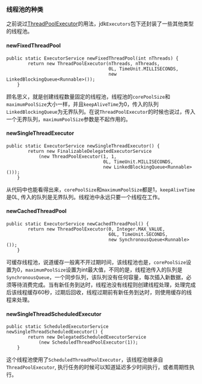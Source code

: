 ### 线程池的种类

之前说过[ThreadPoolExecutor](更好的使用Java线程池.md)的用法，jdk`Executors`包下还封装了一些其他类型的线程池。

#### newFixedThreadPool

```
public static ExecutorService newFixedThreadPool(int nThreads) {
        return new ThreadPoolExecutor(nThreads, nThreads,
                                      0L, TimeUnit.MILLISECONDS,
                                      new LinkedBlockingQueue<Runnable>());
    }
```

顾名思义，就是创建线程数量固定的线程池，线程池的`corePoolSize`和`maximumPoolSize`大小一样，并且`keepAliveTime`为0，传入的队列`LinkedBlockingQueue`为无界队列。在说`ThreadPoolExecutor`的时候也说过，传入一个无界队列，`maximumPoolSize`参数是不起作用的。

#### newSingleThreadExecutor

```
public static ExecutorService newSingleThreadExecutor() {
        return new FinalizableDelegatedExecutorService
            (new ThreadPoolExecutor(1, 1,
                                    0L, TimeUnit.MILLISECONDS,
                                    new LinkedBlockingQueue<Runnable>()));
    }
```

从代码中也能看得出来，`corePoolSize`和`maximumPoolSize`都是1，`keepAliveTime`是0L, 传入的队列是无界队列。线程池中永远只要一个线程在工作。

#### newCachedThreadPool

```
public static ExecutorService newCachedThreadPool() {
        return new ThreadPoolExecutor(0, Integer.MAX_VALUE,
                                      60L, TimeUnit.SECONDS,
                                      new SynchronousQueue<Runnable>());
    }
```

可缓存线程池，说道缓存一般离不开过期时间，该线程池也是，`corePoolSize`设置为0，`maximumPoolSize`设置为int最大值，不同的是，线程池传入的队列是`SynchronousQueue`，一个同步队列，该队列没有任何容量，每次插入新数据，必须等待消费完成。当有新任务到达时，线程池没有线程则创建线程处理，处理完成后该线程缓存60秒，过期后回收，线程过期前有新任务到达时，则使用缓存的线程来处理。

#### newSingleThreadScheduledExecutor

```
public static ScheduledExecutorService newSingleThreadScheduledExecutor() {
        return new DelegatedScheduledExecutorService
            (new ScheduledThreadPoolExecutor(1));
    }
```
这个线程池使用了`ScheduledThreadPoolExecutor`，该线程池继承自`ThreadPoolExecutor`, 执行任务的时候可以知道延迟多少时间执行，或者周期性执行。
